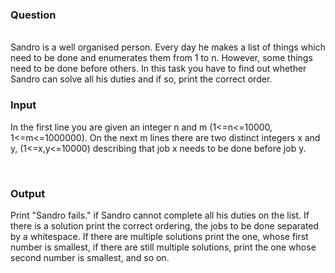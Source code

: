### Question
<br>
Sandro is a well organised person. Every day he makes a list of things which need to be done and enumerates them from 1 to n. However, some things need to be done before others. In this task you have to find out whether Sandro can solve all his duties and if so, print the correct order.
<br>

### Input

In the first line you are given an integer n and m (1<=n<=10000, 1<=m<=1000000). On the next m lines there are two distinct integers x and y, (1<=x,y<=10000) describing that job x needs to be done before job y.

<br>

### Output

Print "Sandro fails." if Sandro cannot complete all his duties on the list. If there is a solution print the correct ordering, the jobs to be done separated by a whitespace. If there are multiple solutions print the one, whose first number is smallest, if there are still multiple solutions, print the one whose second number is smallest, and so on.

<br>